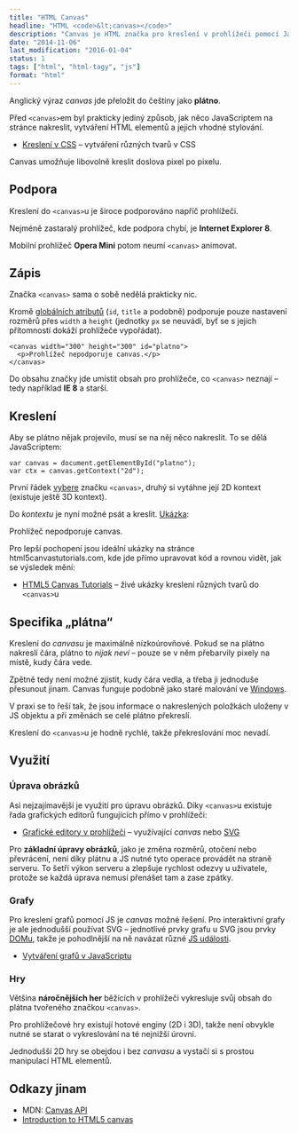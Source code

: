 ```yaml
---
title: "HTML Canvas"
headline: "HTML <code>&lt;canvas></code>"
description: "Canvas je HTML značka pro kreslení v prohlížeči pomocí JavaScriptu."
date: "2014-11-06"
last_modification: "2016-01-04"
status: 1
tags: ["html", "html-tagy", "js"]
format: "html"
---
```


<p>Anglický výraz <i lang="en">canvas</i> jde přeložit do češtiny jako <b>plátno</b>.</p>

<p>Před <code>&lt;canvas></code>em byl prakticky jediný způsob, jak něco JavaScriptem na stránce nakreslit, vytváření HTML elementů a jejich vhodné stylování.</p>

<div class="internal-content">
  <ul>
    <li><a href="/css-kresleni">Kreslení v CSS</a> – vytváření různých tvarů v CSS</li>
  </ul>
</div>

<p>Canvas umožňuje libovolně kreslit doslova pixel po pixelu.</p>





<h2 id="podpora">Podpora</h2>

<p>Kreslení do <code>&lt;canvas></code>u je široce podporováno napříč prohlížeči.</p>

<p>Nejméně zastaralý prohlížeč, kde podpora chybí, je <b>Internet Explorer 8</b>.</p>

<p>Mobilní prohlížeč <b>Opera Mini</b> potom neumí <code>&lt;canvas></code> animovat.</p>





<h2 id="zapis">Zápis</h2>

<p>Značka <code>&lt;canvas></code> sama o sobě nedělá prakticky nic.</p>

<p>Kromě <a href="/obecne-atributy">globálních atributů</a> (<code>id</code>, <code>title</code> a podobně) podporuje pouze nastavení rozměrů přes <code>width</code> a <code>height</code> (jednotky <code>px</code> se neuvádí, byť se s jejich přítomností dokáží prohlížeče vypořádat).</p>


<pre><code>&lt;canvas width="300" height="300" id="platno">
  &lt;p>Prohlížeč nepodporuje canvas.&lt;/p>
&lt;/canvas></code></pre>



<p>Do obsahu značky jde umístit obsah pro prohlížeče, co <code>&lt;canvas></code> neznají – tedy například <b>IE 8</b> a starší.</p>





<h2 id="kresleni">Kreslení</h2>

<p>Aby se plátno nějak projevilo, musí se na něj něco nakreslit. To se dělá JavaScriptem:</p>

<pre><code>var canvas = document.getElementById("platno");
var ctx = canvas.getContext("2d");</code></pre>


<p>První řádek <a href="/getelement">vybere</a> značku <code>&lt;canvas></code>, druhý si vytáhne její 2D kontext (existuje ještě 3D kontext).</p>

<p>Do <i>kontextu</i> je nyní možné psát a kreslit. <a href="http://kod.djpw.cz/oiqb">Ukázka</a>:</p>

<div class="live">
  <canvas width="300" height="110" id="platno">
    <p>Prohlížeč nepodporuje canvas.</p>
  </canvas>
  <script>
    var platno = document.getElementById("platno");
    var ctx = platno.getContext("2d");
    
    ctx.fillStyle = "#0D6AB7";
    ctx.fillRect(10, 10, 100, 100);
    
    ctx.fillStyle = "#1081DD";
    ctx.fillRect(0, 0, 100, 100);
    
    ctx.moveTo(110, 60);
    ctx.lineWidth = 5;
    ctx.strokeStyle = '#0D6AB7';
    ctx.lineTo(280, 60);
    ctx.stroke();
    
    ctx.fillStyle = "#0D6AB7";
    ctx.font = 'bold 30pt Arial';
    ctx.fillText('Je čas', 150, 50);
    
    ctx.beginPath();
    ctx.fillStyle = "#fff";
    ctx.arc(50, 50, 20, 0, 2 * Math.PI, false);
    ctx.fill();    
  </script>
</div>

<p>Pro lepší pochopení jsou ideální ukázky na stránce html5canvastutorials.com, kde jde přímo upravovat kód a rovnou vidět, jak se výsledek mění:</p>

<div class="external-content">
  <ul>
      <li><a href="http://www.html5canvastutorials.com/">HTML5 Canvas Tutorials</a> – živé ukázky kreslení různých tvarů do <code>&lt;canvas></code>u</li>
  </ul>
</div>

<h2 id="specifika">Specifika „plátna“</h2>

<p>Kreslení do <i>canvasu</i> je maximálně nízkoúrovňové. Pokud se na plátno nakreslí čára, plátno to <i>nijak neví</i> – pouze se v něm přebarvily pixely na místě, kudy čára vede.</p>

<p>Zpětně tedy není možné zjistit, kudy čára vedla, a třeba ji jednoduše přesunout jinam. Canvas funguje podobně jako staré malování ve <a href="/windows">Windows</a>.</p>

<p>V praxi se to řeší tak, že jsou informace o nakreslených položkách uloženy v JS objektu a při změnách se celé plátno překreslí.</p>

<p>Kreslení do <code>&lt;canvas></code>u je hodně rychlé, takže překreslování moc nevadí.</p>

<h2 id="vyuziti">Využití</h2>

<h3 id="upravy">Úprava obrázků</h3>

<p>Asi nejzajímavější je využití pro úpravu obrázků. Díky <code>&lt;canvas></code>u existuje řada grafických editorů fungujících přímo v prohlížeči:</p>


<div class="internal-content">
  <ul>
    <li><a href="/graficky-editor">Grafické editory v prohlížeči</a> – využívající <i>canvas</i> nebo <a href="/svg">SVG</a></li>
  </ul>
</div>

<p>Pro <b>základní úpravy obrázků</b>, jako je změna rozměrů, otočení nebo převrácení, není díky plátnu a JS nutné tyto operace provádět na straně serveru. To šetří výkon serveru a zlepšuje rychlost odezvy u uživatele, protože se každá úprava nemusí přenášet tam a zase zpátky.</p>

<h3 id="grafy">Grafy</h3>

<p>Pro kreslení grafů pomocí JS je <i>canvas</i> možné řešení. Pro interaktivní grafy je ale jednodušší používat SVG – jednotlivé prvky grafu u SVG jsou prvky <a href="/dom">DOMu</a>, takže je pohodlnější na ně navázat různé <a href="/js-udalosti">JS události</a>.</p>

<div class="internal-content">
  <ul>
    <li><a href="/grafy">Vytváření grafů v JavaScriptu</a></li>
  </ul>
</div>


<h3 id="hry">Hry</h3>

<p>Většina <b>náročnějších her</b> běžících v prohlížeči vykresluje svůj obsah do plátna tvořeného značkou <code>&lt;canvas></code>.</p>

<p>Pro prohlížečové hry existují hotové enginy (2D i 3D), takže není obvykle nutné se starat o vykreslování na té nejnižší úrovni.</p>

<p>Jednodušší 2D hry se obejdou i bez <i>canvasu</i> a vystačí si s prostou manipulací HTML elementů.</p>


<h2 id="odkazy">Odkazy jinam</h2>

<ul> 
  <li>MDN: <a href="https://developer.mozilla.org/en-US/docs/Web/API/Canvas_API">Canvas API</a></li>  
  <li><a href="http://thenewcode.com/19/Introduction-to-HTML5-canvas">Introduction to HTML5 canvas</a></li>  
</ul>